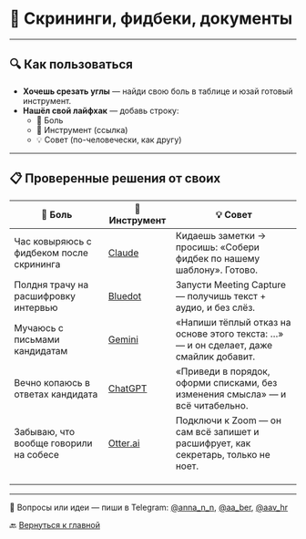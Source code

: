 # 📄 Скрининги, фидбеки, документы  

---

## 🔍 Как пользоваться  
- **Хочешь срезать углы** — найди свою боль в таблице и юзай готовый инструмент.  
- **Нашёл свой лайфхак** — добавь строку:  
  - 💢 Боль  
  - 🔧 Инструмент (ссылка)  
  - 💡 Совет (по-человечески, как другу)  

---

## 📋 Проверенные решения от своих  

| 💢 Боль | 🔧 Инструмент | 💡 Совет |
|--------|--------------|---------|
| Час ковыряюсь с фидбеком после скрининга | [Claude](https://claude.ai) | Кидаешь заметки → просишь: «Собери фидбек по нашему шаблону». Готово. |
| Полдня трачу на расшифровку интервью | [Bluedot](https://bluedot.io) | Запусти Meeting Capture — получишь текст + аудио, и без слёз. |
| Мучаюсь с письмами кандидатам | [Gemini](https://gemini.google.com) | «Напиши тёплый отказ на основе этого текста: …» — и он сделает, даже смайлик добавит. |
| Вечно копаюсь в ответах кандидата | [ChatGPT](https://chat.openai.com) | «Приведи в порядок, оформи списками, без изменения смысла» — и всё читабельно. |
| Забываю, что вообще говорили на собесе | [Otter.ai](https://otter.ai) | Подключи к Zoom — он сам всё запишет и расшифрует, как секретарь, только не ноет. |
|  |  |  |
|  |  |  |
|  |  |  |  

---

💬 Вопросы или идеи — пиши в Telegram: [@anna_n_n](https://t.me/anna_n_n), [@aa_ber](https://t.me/aa_ber), [@aav_hr](https://t.me/aav_hr)  

🔙 [Вернуться к главной](https://github.com/Hunters-of-the-World-WIKI/ai-start-here)

